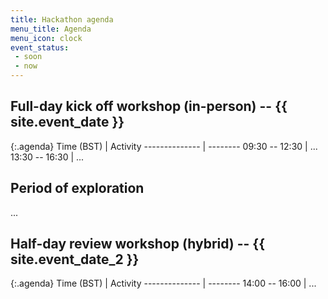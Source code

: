 ```yaml
---
title: Hackathon agenda
menu_title: Agenda
menu_icon: clock
event_status:
 - soon
 - now
---
```


## Full-day kick off workshop (in-person) -- <span class="nowrap">{{ site.event_date }}</span>

{:.agenda}
Time (BST)     | Activity
-------------- | --------
09:30 -- 12:30 | ...
13:30 -- 16:30 | ...

## Period of exploration

...

## Half-day review workshop (hybrid) -- <span class="nowrap">{{ site.event_date_2 }}</span>

{:.agenda}
Time (BST)     | Activity
-------------- | --------
14:00 -- 16:00 | ...

